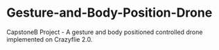 # Gesture-and-Body-Position-Drone
CapstoneB Project - A gesture and body positioned controlled drone implemented on Crazyflie 2.0.
